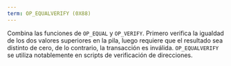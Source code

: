 ```yaml
---
term: OP_EQUALVERIFY (0X88)
---
```


Combina las funciones de `OP_EQUAL` y `OP_VERIFY`. Primero verifica la igualdad de los dos valores superiores en la pila, luego requiere que el resultado sea distinto de cero, de lo contrario, la transacción es inválida. `OP_EQUALVERIFY` se utiliza notablemente en scripts de verificación de direcciones.
